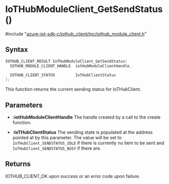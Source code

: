 # IoTHubModuleClient_GetSendStatus()

\#include "[azure-iot-sdk-c/iothub_client/inc/iothub_module_client.h](../iot-c-ref-iothub-module-client-h.md)"  

## Syntax

```C
IOTHUB_CLIENT_RESULT IoTHubModuleClient_GetSendStatus(
  IOTHUB_MODULE_CLIENT_HANDLE  iotHubModuleClientHandle,

  IOTHUB_CLIENT_STATUS         IoTHubClientStatus
);
```

This function returns the current sending status for IoTHubClient.

## Parameters
* **:iotHubModuleClientHandle** The handle created by a call to the create function. 

* **:IoTHubClientStatus** The sending state is populated at the address pointed at by this parameter. The value will be set to `IoTHubClient_SENDSTATUS_IDLE` if there is currently no item to be sent and `IoTHubClient_SENDSTATUS_BUSY` if there are.

## Returns
IOTHUB_CLIENT_OK upon success or an error code upon failure.

